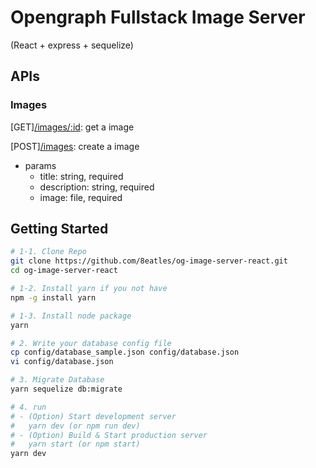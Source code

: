 # Opengraph Fullstack Image Server

(React + express + sequelize)

## APIs

### Images

[GET][/images/:id](): get a image

[POST][/images](): create a image
 - params
   - title: string, required
   - description: string, required
   - image: file, required

## Getting Started

```bash
# 1-1. Clone Repo
git clone https://github.com/8eatles/og-image-server-react.git
cd og-image-server-react

# 1-2. Install yarn if you not have
npm -g install yarn

# 1-3. Install node package
yarn

# 2. Write your database config file
cp config/database_sample.json config/database.json
vi config/database.json

# 3. Migrate Database
yarn sequelize db:migrate

# 4. run
# - (Option) Start development server
#   yarn dev (or npm run dev)
# - (Option) Build & Start production server
#   yarn start (or npm start)
yarn dev
```
